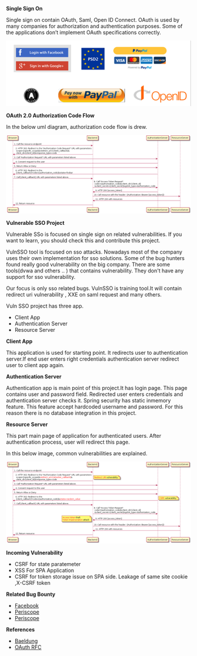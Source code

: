 
 **Single Sign On**


Single sign on contain OAuth, Saml, Open ID Connect.
OAuth is used by many companies for authorization and authentication purposes. Some of the applications don’t implement OAuth specifications correctly. 

![UsageOfOauth](images/UsageOfOauth.png)


 **OAuth 2.0 Authorization Code Flow**
 
 In the below uml diagram, authorization code flow is drew.
 
![OauthFlow](images/auht_code.png)


**Vulnerable SSO Project**

Vulnerable SSo is focused on single sign on related vulnerabilities.
If you want to learn, you should check this and contribute this project.

VulnSSO tool is focused on sso attacks. Nowadays most of the company uses their own implementation for sso solutions. Some of the bug hunters found really good vulnerability on the big company.
There are some tools(dvwa and others .. ) that contains vulnerability. They don't have any support for sso vulnerability. 

Our focus is only sso related bugs. VulnSSO is training tool.It will contain redirect uri vulnerability , XXE on saml request  and many others.

Vuln SSO project has three app.
- Client App 
- Authentication Server
- Resource Server

**Client App**

This application is used for starting point. It redirects user to authentication server.If end user enters right credentials authentication server redirect user to client app again.

**Authentication Server**

Authentication app is main point of this project.It has login page. This page contains user and password field. Redirected user enters credentials and authentication server checks it.
Spring security has static inmemory feature. This feature accept hardcoded username and password. For this reason there is no database integration in this project.

**Resource Server**

This part main page of application for authenticated users. After authentication process, user will redirect this page.

In this below image, common vulnerabilities are explained.

![OauthFlow](images/oauth%20vulnerability%20uml.png)


**Incoming Vulnerability**
- CSRF for state paratemeter
- XSS For SPA Application
- CSRF for token storage issue on SPA side. Leakage of same site cookie ,X-CSRF token 

**Related Bug Bounty**

- [Facebook](http://blog.intothesymmetry.com/2014/04/oauth-2-how-i-have-hacked-facebook.html)
- [Periscope](https://hackerone.com/reports/110293)
- [Periscope](https://hackerone.com/reports/215381)

**References**

- [Baeldung](https://www.baeldung.com/sso-spring-security-oauth2)
- [OAuth RFC](https://tools.ietf.org/html/rfc6749)
